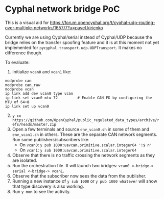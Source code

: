 # Cyphal network bridge PoC

This is a visual aid for https://forum.opencyphal.org/t/cyphal-udp-routing-over-multiple-networks/1657/7?u=pavel.kirienko

Currently we are using Cyphal/serial instead of Cyphal/UDP because the bridge relies on the transfer spoofing feature
and it is at this moment not yet implemented for `pycyphal.transport.udp.UDPTransport`.
It makes no difference though.

To evaluate:

1. Initialize `vcan0` and `vcan1` like:
  ```shell
  modprobe can
  modprobe can_raw
  modprobe vcan
  ip link add dev vcan0 type vcan
  ip link set vcan0 mtu 72         # Enable CAN FD by configuring the MTU of 64+8
  ip link set up vcan0
  ```
2. `y co https://github.com/OpenCyphal/public_regulated_data_types/archive/refs/heads/master.zip`
3. Open a few terminals and source `env_vcan0.sh` in some of them and `env_vcan1.sh` in others.
   These are the separate CAN network segments.
   Run some publishers/subscribers like:
   - On `vcan0`: `y pub 1000:uavcan.primitive.scalar.integer64 '!$ n'`
   - On `vcan1`: `y sub 1000:uavcan.primitive.scalar.integer64`
4. Observe that there is no traffic crossing the network segments as they are isolated.
5. Run the orchestration file. It will launch two bridges: `vcan0 <-bridge-> serial <-bridge-> vcan1`.
6. Observe that the subscriber now sees the data from the publisher.
7. Running a new instance of `y sub 1000` or `y pub 1000 whatever` will show that type discovery is also working.
8. Run `y mon` to see the activity.
